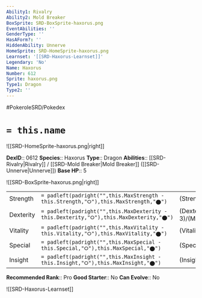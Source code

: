 ```yaml
---
Ability1: Rivalry
Ability2: Mold Breaker
BoxSprite: SRD-BoxSprite-haxorus.png
EventAbilities: ''
GenderType: ''
HasAForm?: ''
HiddenAbility: Unnerve
HomeSprite: SRD-HomeSprite-haxorus.png
Learnset: '[[SRD-Haxorus-Learnset]]'
Legendary: 'No'
Name: Haxorus
Number: 612
Sprite: haxorus.png
Type1: Dragon
Type2: ''
---
```


#PokeroleSRD/Pokedex

# `= this.name`

![[SRD-HomeSprite-haxorus.png|right]]

**DexID**:: 0612
**Species**:: Haxorus
**Type**:: Dragon
**Abilities**:: [[SRD-Rivalry|Rivalry]] / [[SRD-Mold Breaker|Mold Breaker]] ([[SRD-Unnerve|Unnerve]])
**Base HP**:: 5

![[SRD-BoxSprite-haxorus.png|right]]

|           |                                                                                        |                                          |
| --------- | -------------------------------------------------------------------------------------- | ---------------------------------------- |
| Strength  | `= padleft(padright("",this.MaxStrength - this.Strength,"⭘"),this.MaxStrength,"⬤")`    | (Strength::4)/(MaxStrength::8)   |
| Dexterity | `= padleft(padright("",this.MaxDexterity - this.Dexterity,"⭘"),this.MaxDexterity,"⬤")` | (Dexterity:: 3)/(MaxDexterity::6) |
| Vitality  | `= padleft(padright("",this.MaxVitality - this.Vitality,"⭘"),this.MaxVitality,"⬤")`    | (Vitality::2)/(MaxVitality::5)   |
| Special   | `= padleft(padright("",this.MaxSpecial - this.Special,"⭘"),this.MaxSpecial,"⬤")`       | (Special::2)/(MaxSpecial::4)     |
| Insight   | `= padleft(padright("",this.MaxInsight - this.Insight,"⭘"),this.MaxInsight,"⬤")`       | (Insight::2)/(MaxInsight::5)     |

**Recommended Rank**:: Pro
**Good Starter**:: No
**Can Evolve**:: No

![[SRD-Haxorus-Learnset]]